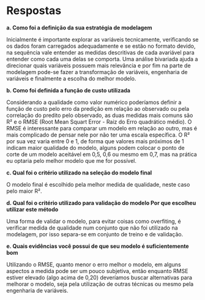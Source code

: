 # Respostas

**a. Como foi a definição da sua estratégia de modelagem**

Inicialmente é importante explorar as variáveis tecnicamente, verificando se os dados foram carregados adequadamente e se estão no formato devido, na sequência vale entender as medidas descritivas de cada avariável para entender como cada uma delas se comporta. Uma análise bivariada ajuda a direcionar quais variáveis possuem mais relevância e por fim na parte de modelagem pode-se fazer a transformação de variáveis, engenharia de variáveis e finalmente a escolha do melhor modelo.

**b. Como foi definida a função de custo utilizada**

Considerando a qualidade como valor numérico poderíamos definir a função de custo pelo erro da predição em relação ao observado ou pela correlação do predito pelo observado, as duas medidas mais comuns são R² e o RMSE (Root Mean Squart Error - Raiz do Erro quadrático médio).
O RMSE é interessante para comparar um modelo em relação ao outro, mas é mais complicado de pensar nele por não ter uma escala específica. O R² por sua vez varia entre 0 e 1, de forma que valores mais próximos de 1 indicam maior qualidade do modelo, alguns podem colocar o ponto de corte de um modelo aceitável em 0,5, 0,6 ou mesmo em 0,7, mas na prática eu optaria pelo melhor modelo que me for possível.

**c. Qual foi o critério utilizado na seleção do modelo final**

O modelo final é escolhido pela melhor medida de qualidade, neste caso pelo maior R². 

**d. Qual foi o critério utilizado para validação do modelo Por que escolheu utilizar este método**

Uma forma de validar o modelo, para evitar coisas como overfiting, é verificar medida de qualidade num conjunto que não foi utilizado na modelagem, por isso separa-se em conjunto de treino e de validação.

**e. Quais evidências você possui de que seu modelo é suficientemente bom**

Utilizando o RMSE, quanto menor o erro melhor o modelo, em alguns aspectos a medida pode ser um pouco subjetiva, então enquanto RMSE estiver elevado (algo acima de 0,20) deveríamos buscar alternativas para melhorar o modelo, seja pela utilização de outras técnicas ou mesmo pela engenharia de variáveis.